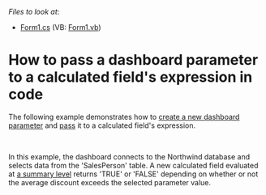 <!-- default file list -->
*Files to look at*:

* [Form1.cs](./CS/Dashboard_ParametersAndCalculatedFileds/Form1.cs) (VB: [Form1.vb](./VB/Dashboard_ParametersAndCalculatedFileds/Form1.vb))
<!-- default file list end -->
# How to pass a dashboard parameter to a calculated field's expression in code


<p>The following example demonstrates how to <a href="http://documentation.devexpress.com/#Dashboard/CustomDocument16169">create a new dashboard parameter</a> and <a href="http://documentation.devexpress.com/#Dashboard/CustomDocument16170">pass</a> it to a calculated field's expression.</p>
<br />
<p>In this example, the dashboard connects to the Northwind database and selects data from the 'SalesPerson' table. A new calculated field evaluated at <a href="http://documentation.devexpress.com/#Dashboard/CustomDocument114034">a summary level</a> returns 'TRUE' or 'FALSE' depending on whether or not the average discount exceeds the selected parameter value.</p>

<br/>


